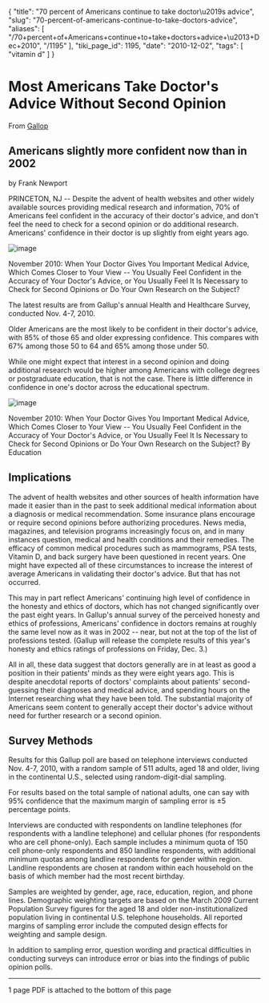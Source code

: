 {
    "title": "70 percent of Americans continue to take doctor\u2019s advice",
    "slug": "70-percent-of-americans-continue-to-take-doctors-advice",
    "aliases": [
        "/70+percent+of+Americans+continue+to+take+doctors+advice+\u2013+Dec+2010",
        "/1195"
    ],
    "tiki_page_id": 1195,
    "date": "2010-12-02",
    "tags": [
        "vitamin d"
    ]
}


# Most Americans Take Doctor's Advice Without Second Opinion

From [Gallop](http://www.gallup.com/poll/145025/Americans-Doctor-Advice-Without-Second-Opinion.aspx)

## Americans slightly more confident now than in 2002

by Frank Newport

PRINCETON, NJ -- Despite the advent of health websites and other widely available sources providing medical research and information, 70% of Americans feel confident in the accuracy of their doctor's advice, and don't feel the need to check for a second opinion or do additional research. Americans' confidence in their doctor is up slightly from eight years ago.

<img src="https://d378j1rmrlek7x.cloudfront.net/attachments/gif/gallop1.gif" alt="image">

November 2010: When Your Doctor Gives You Important Medical Advice, Which Comes Closer to Your View -- You Usually Feel Confident in the Accuracy of Your Doctor's Advice, or You Usually Feel It Is Necessary to Check for Second Opinions or Do Your Own Research on the Subject?

The latest results are from Gallup's annual Health and Healthcare Survey, conducted Nov. 4-7, 2010.

Older Americans are the most likely to be confident in their doctor's advice, with 85% of those 65 and older expressing confidence. This compares with 67% among those 50 to 64 and 65% among those under 50.

While one might expect that interest in a second opinion and doing additional research would be higher among Americans with college degrees or postgraduate education, that is not the case. There is little difference in confidence in one's doctor across the educational spectrum.

<img src="https://d378j1rmrlek7x.cloudfront.net/attachments/gif/gallop2.gif" alt="image">

November 2010: When Your Doctor Gives You Important Medical Advice, Which Comes Closer to Your View -- You Usually Feel Confident in the Accuracy of Your Doctor's Advice, or You Usually Feel It Is Necessary to Check for Second Opinions or Do Your Own Research on the Subject? By Education

## Implications

The advent of health websites and other sources of health information have made it easier than in the past to seek additional medical information about a diagnosis or medical recommendation. Some insurance plans encourage or require second opinions before authorizing procedures. News media, magazines, and television programs increasingly focus on, and in many instances question, medical and health conditions and their remedies. The efficacy of common medical procedures such as mammograms, PSA tests, Vitamin D, and back surgery have been questioned in recent years. One might have expected all of these circumstances to increase the interest of average Americans in validating their doctor's advice. But that has not occurred.

This may in part reflect Americans' continuing high level of confidence in the honesty and ethics of doctors, which has not changed significantly over the past eight years. In Gallup's annual survey of the perceived honesty and ethics of professions, Americans' confidence in doctors remains at roughly the same level now as it was in 2002 -- near, but not at the top of the list of professions tested. (Gallup will release the complete results of this year's honesty and ethics ratings of professions on Friday, Dec. 3.)

All in all, these data suggest that doctors generally are in at least as good a position in their patients' minds as they were eight years ago. This is despite anecdotal reports of doctors' complaints about patients' second-guessing their diagnoses and medical advice, and spending hours on the Internet researching what they have been told. The substantial majority of Americans seem content to generally accept their doctor's advice without need for further research or a second opinion.

## Survey Methods

Results for this Gallup poll are based on telephone interviews conducted Nov. 4-7, 2010, with a random sample of 511 adults, aged 18 and older, living in the continental U.S., selected using random-digit-dial sampling.

For results based on the total sample of national adults, one can say with 95% confidence that the maximum margin of sampling error is ±5 percentage points.

Interviews are conducted with respondents on landline telephones (for respondents with a landline telephone) and cellular phones (for respondents who are cell phone-only). Each sample includes a minimum quota of 150 cell phone-only respondents and 850 landline respondents, with additional minimum quotas among landline respondents for gender within region. Landline respondents are chosen at random within each household on the basis of which member had the most recent birthday.

Samples are weighted by gender, age, race, education, region, and phone lines. Demographic weighting targets are based on the March 2009 Current Population Survey figures for the aged 18 and older non-institutionalized population living in continental U.S. telephone households. All reported margins of sampling error include the computed design effects for weighting and sample design.

In addition to sampling error, question wording and practical difficulties in conducting surveys can introduce error or bias into the findings of public opinion polls.

- - - - - 

1 page PDF is attached to the bottom of this page